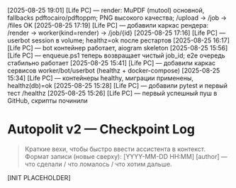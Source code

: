 [2025-08-25 19:01] [Life PC] — render: MuPDF (mutool) основной, fallbacks pdftocairo/pdftoppm; PNG высокого качества; /upload -> /job -> /files OK
[2025-08-25 17:19] [Life PC] — добавили каркас рендера: /render → worker(kind=render) → /job/{id}
[2025-08-25 17:16] [Life PC] — userbot session в volume; healthz=ok после рестартов
[2025-08-25 16:17] [Life PC] — bot контейнер работает, aiogram skeleton
[2025-08-25 15:56] [Life PC] — enqueue.ps1 теперь возвращает чистый job_id; e2e очередь стабильно работает
[2025-08-25 15:41] [Life PC] — добавили каркас сервисов worker/bot/userbot (healthz + docker-compose)
[2025-08-25 15:34] [Life PC] — контейнеры healthy, миграции применены, healthz(db)=ok
[2025-08-25 15:28] [Life PC] — добавили pytest и первый тест /healthz
[2025-08-25 15:26] [Life PC] — первый успешный пуш в GitHub, скрипты починили
# Autopolit v2 — Checkpoint Log

> Краткие вехи, чтобы быстро ввести ассистента в контекст.
> Формат записи (новые сверху):
> [YYYY-MM-DD HH:MM] [author] — что сделали / что ломалось / что хотим дальше.

[INIT PLACEHOLDER]









